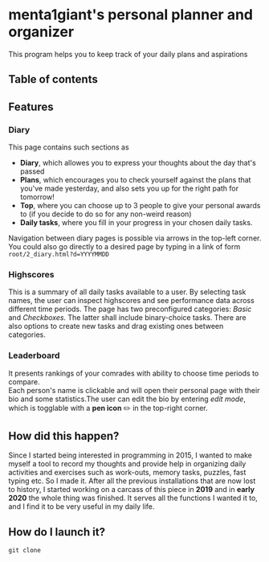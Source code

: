 # menta1giant's personal planner and organizer
This program helps you to keep track of your daily plans and aspirations
## Table of contents
## Features
### Diary
This page contains such sections as 
* **Diary**, which allowes you to express your thoughts about the day that's passed
* **Plans**, which encourages you to check yourself against the plans that you've made yesterday, and also sets you up for the right path for tomorrow!
* **Top**, where you can choose up to 3 people to give your personal awards to (if you decide to do so for any non-weird reason)
* **Daily tasks**, where you fill in your progress in your chosen daily tasks.    
    
Navigation between diary pages is possible via arrows in the top-left corner. You could also go directly to a desired page by typing in a link of form `root/2_diary.html?d=YYYYMMDD`
### Highscores
This is a summary of all daily tasks available to a user. By selecting task names, the user can inspect highscores and see performance data across different time periods.
The page has two preconfigured categories: *Basic* and *Checkboxes*. The latter shall include binary-choice tasks.
There are also options to create new tasks and drag existing ones between categories.
### Leaderboard
It presents rankings of your comrades with ability to choose time periods to compare.    
Each person's name is clickable and will open their personal page with their bio and some statistics.The user can edit the bio by entering *edit mode*, which is togglable with a **pen icon** :pencil2: in the top-right corner.
## How did this happen?
Since I started being interested in programming in 2015, I wanted to make myself a tool to record my thoughts and provide help in organizing daily activities and exercises such as
work-outs, memory tasks, puzzles, fast typing etc. So I made it. After all the previous installations that are now lost to history, I started working on a carcass of this piece 
in **2019** and in **early 2020** the whole thing was finished. It serves all the functions I wanted it to, and I find it to be very useful in my daily life.
## How do I launch it?
`git clone`
